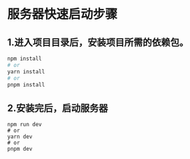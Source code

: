 # 服务器快速启动步骤

## 1.进入项目目录后，安装项目所需的依赖包。

```bash
npm install
# or
yarn install
# or
pnpm install
```

## 2.安装完后，启动服务器

```
npm run dev
# or
yarn dev
# or
pnpm dev
```

